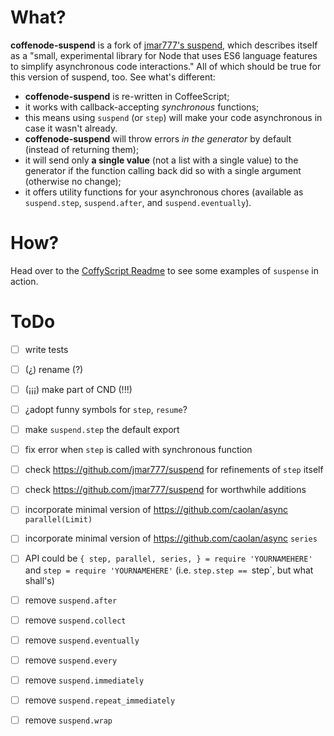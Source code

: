 

# What?

**coffenode-suspend** is a fork of [jmar777's suspend](https://github.com/jmar777/suspend), which describes itself
as a "small, experimental library for Node that uses ES6 language features to simplify asynchronous code interactions."
All of which should be true for this version of suspend, too. See what's different:

* **coffenode-suspend** is re-written in CoffeeScript;
* it works with callback-accepting *synchronous* functions;
* this means using `suspend` (or `step`) will make your code asynchronous in case it wasn't already.
* **coffenode-suspend** will throw errors *in the generator* by default (instead of returning them);
* it will send only **a single value** (not a list with a single value) to the generator if the function calling
  back did so with a single argument (otherwise no change);
* it offers utility functions for your asynchronous chores (available as `suspend.step`, `suspend.after`, and
  `suspend.eventually`).

# How?

Head over to the [CoffyScript Readme](https://github.com/loveencounterflow/coffy-script#suspension-2) to see
some examples of `suspense` in action.


# ToDo

* [ ] write tests
* [ ] (¿) rename (?)
* [ ] (¡¡¡) make part of CND (!!!)
* [ ] ¿adopt funny symbols for `step`, `resume`?
* [ ] make `suspend.step` the default export
* [ ] fix error when `step` is called with synchronous function
* [ ] check https://github.com/jmar777/suspend for refinements of `step` itself
* [ ] check https://github.com/jmar777/suspend for worthwhile additions
* [ ] incorporate minimal version of https://github.com/caolan/async `parallel(Limit)`
* [ ] incorporate minimal version of https://github.com/caolan/async `series`
* [ ] API could be `{ step, parallel, series, } = require 'YOURNAMEHERE'` and `step = require 'YOURNAMEHERE'`
  (i.e. `step.step == `step`, but what shall's)
* [ ] remove `suspend.after`
* [ ] remove `suspend.collect`
* [ ] remove `suspend.eventually`
* [ ] remove `suspend.every`
* [ ] remove `suspend.immediately`
* [ ] remove `suspend.repeat_immediately`
* [ ] remove `suspend.wrap`





